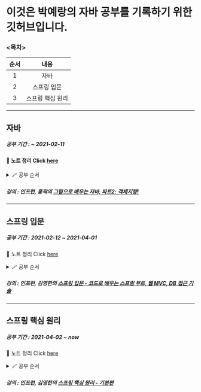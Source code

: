 # 이것은 박예랑의 자바 공부를 기록하기 위한 깃허브입니다.

### <목차>
<!--Table-->
|순서|내용|
|:--:|:--:|
|1|자바|
|2|스프링 입문|
|3|스프링 핵심 원리|

___
## 자바
##### 공부 기간 : ~ 2021-02-11

#### 📝 노트 정리 Click [here](https://github.com/yerang2zzang/JavaStudy/blob/master/Java.md)
<details><summary>🪄 공부 순서</summary>
<p>

 - [x] 객체지향 프로그래밍
 - [x] 생성자
 - [x] 레퍼런스와 스태틱
 - [x] 접근 제한자와 게터 세터
 - [x] 자바 API
 - [x] 상속
 - [x] 인터페이스
 - [x] 총정리
 - [x] JAVA 8
</p>
</details>

##### 강의 : 인프런, 홍팍의 [그림으로 배우는 자바, 파트2: 객체지향!](https://www.inflearn.com/course/그림으로-배우는-자바-객체지향/dashboard)

___

## 스프링 입문
##### 공부 기간 : 2021-02-12 ~ 2021-04-01

📝 노트 정리 Click [here](https://github.com/yerang2zzang/JavaStudy/blob/master/SpringStart.md)
<details>
<summary>🪄 공부 순서</summary>
 <p>
  
 - [x] 프로젝트 환경설정
 - [x] 스프링 웹 개발 기초
 - [x] 회원 관리 예제 - 백엔드 개발
 - [x] 스트링 빈과 의존관계
 - [x] 회원 관리 예제 - 웹 MVC 개발
 - [x] 스프링 DB 접근 기술
 - [x] AOP
 - [x] 다음으로...
 </p>
 </details>

##### 강의 : 인프런, 김영한의 [스프링 입문 - 코드로 배우는 스프링 부트, 웹 MVC, DB 접근 기술](https://www.inflearn.com/course/스프링-입문-스프링부트/dashboard)

___

## 스프링 핵심 원리
##### 공부 기간 : 2021-04-02 ~ now

📝 노트 정리 Click [here](---)
<details>
<summary>🪄 공부 순서</summary>
 <p>
  
 - [x] 객체지향 설계와 스프링
 - [ ] 스프링 핵심 원리 이해1 - 예제 만들기
 - [ ] 스프링 핵심 원리 이해2 - 객체 지향 원리 적용
 - [ ] 스프링 컨테이너와 스프링 빈
 - [ ] 싱글톤 컨테이너
 - [ ] 컴포넌트 스캔
 - [ ] 의존관계 자동 주입
 - [ ] 빈 생명주기 콜백
 - [ ] 프로토타입 스코프 - 싱글톤 빈과 함께 사용시 문제점
 - [ ] 다음으로
 </p>
 </details>

##### 강의 : 인프런, 김영한의 [스프링 핵심 원리 - 기본편](https://www.inflearn.com/course/스프링-핵심-원리-기본편/dashboard)
